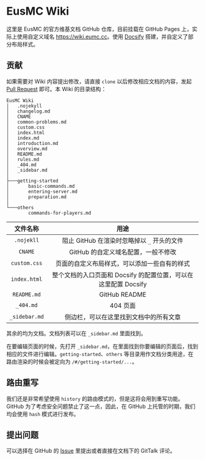 # EusMC Wiki

这里是 EusMC 的官方维基文档 GitHub 仓库，目前挂载在 GitHub Pages 上，实际上使用自定义域名 <https://wiki.eumc.cc>。使用 [Docsify](//docsify.js.org) 搭建，并自定义了部分布局样式。

## 贡献

如果需要对 Wiki 内容提出修改，请直接 `clone` 以后修改相应文档的内容，发起 [Pull Request](https://github.com/EusMC/EusMC-Wiki/pulls) 即可。本 Wiki 的目录结构：

```tree
EusMC Wiki
│   .nojekyll
│   changelog.md
│   CNAME
│   common-problems.md
│   custom.css
│   index.html
│   index.md
│   introduction.md
│   overview.md
│   README.md
│   rules.md
│   _404.md
│   _sidebar.md
│
├───getting-started
│       basic-commands.md
│       entering-server.md
│       preparation.md
│
└───others
        commands-for-players.md
```
|文件名称|用途|
|:-:|:-:|
|`.nojekll`|阻止 GitHub 在渲染时忽略掉以 `_` 开头的文件|
|`CNAME`|GitHub 的自定义域名配置，一般不修改|
|`custom.css`|页面的自定义布局样式，可以添加一些自有的样式|
|`index.html`|整个文档的入口页面和 Docsify 的配置位置，可以在这里配置 Docsify|
|`README.md`|GitHub README|
|`_404.md`|404 页面|
|`_sidebar.md`|侧边栏，可以在这里找到文档中的所有文章|

其余的均为文档。文档列表可以在 `_sidebar.md` 里面找到。

在要编辑页面的时候，先打开 `_sidebar.md`，在里面找到你要编辑的页面后，找到相应的文件进行编辑。`getting-started`、`others` 等目录用作文档分类用途，在路由渲染的时候会被定向为 `/#/getting-started/...`。

## 路由重写

我们还是非常希望使用 `history` 的路由模式的，但是这将会用到重写功能。GitHub 为了考虑安全问题禁止了这一点，因此，在 GitHub 上托管的时期，我们均会使用 `hash` 模式进行发布。

## 提出问题

可以选择在 GitHub 的 [Issue](https://github.com/EusMC/EusMC-Wiki/issues) 里提出或者直接在文档下的 GitTalk 评论。
